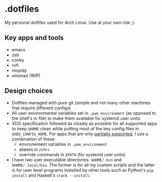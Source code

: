 # .dotfiles

My personal dotfiles used for Arch Linux. Use at your own risk ;)

## Key apps and tools
* emacs
* zsh
* conky
* rofi
* mopidy
* xmonad (WIP)

## Design choices
* Dotfiles managed with pure git (simple and not many other machines that require different configs)
* All user environmental variables set in `.pam_environment` (as opposed to the shell's rc file) to make them available for systemd user units.
* XDG specification followed as closely as possible for all supported apps to keep `$HOME` clean while putting most of the key config files in `$XDG_CONFIG_HOME`. For apps that are only [partially supported](https://wiki.archlinux.org/index.php/XDG_Base_Directory#Partial), I use a combination of these:
  * environement variables in `.pam_environment`
  * aliases in `zshrc`
  * override commands in `$PATH` (for systemd user units)
* I have two user executable directories: `$HOME/.bin` and `$HOME/.local/bin`. The former is for all my custom scripts and the latter is for user level programs installed by other tools such as Python's `pip install` and Haskell's `stack --install`.
